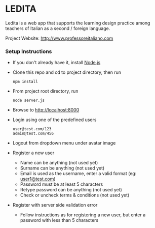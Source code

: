 LEDITA
======

Ledita is a web app that supports the learning design practice among teachers of Italian as a second / foreign language.

Project Website: http://www.professoreitaliano.com


### Setup Instructions

* If you don't already have it, install [Node.js](http://nodejs.org/)
* Clone this repo and cd to project directory, then run

    ```
    npm install
    ```
* From project root directory, run

    ```
    node server.js
    ```

* Browse to [http://localhost:8000](http://localhost:8000)

* Login using one of the predefined users

    ```
    user@test.com/123
    admin@test.com/456
    ```

* Logout from dropdown menu under avatar image

* Register a new user

    * Name can be anything (not used yet)
    * Surname can be anything (not used yet)
    * Email is used as the username, enter a valid format (eg: user1@test.com)
    * Password must be at least 5 characters
    * Retype password can be anything (not used yet)
    * Check or uncheck terms & conditions (not used yet)

* Register with server side validation error

    * Follow instructions as for registering a new user, but enter a password with less than 5 characters



